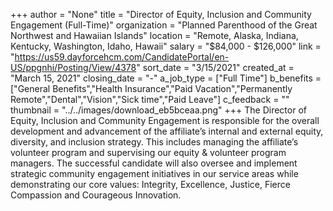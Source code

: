 +++
author = "None"
title = "Director of Equity, Inclusion and Community Engagement (Full-Time)"
organization = "Planned Parenthood of the Great Northwest and Hawaiian Islands"
location = "Remote, Alaska, Indiana, Kentucky, Washington, Idaho, Hawaii"
salary = "$84,000  - $126,000"
link = "https://us59.dayforcehcm.com/CandidatePortal/en-US/ppgnhi/Posting/View/4378"
sort_date = "3/15/2021"
created_at = "March 15, 2021"
closing_date = "-"
a_job_type = ["Full Time"]
b_benefits = ["General Benefits","Health Insurance","Paid Vacation","Permanently Remote","Dental","Vision","Sick time","Paid Leave"]
c_feedback = ""
thumbnail = "../../images/download_eb5bceaa.png"
+++
The Director of Equity, Inclusion and Community Engagement is responsible for the overall development and advancement of the affiliate’s internal and external equity, diversity, and inclusion strategy. This includes managing the affiliate’s volunteer program and supervising our equity & volunteer program managers. The successful candidate will also oversee and implement strategic community engagement initiatives in our service areas while demonstrating our core values: Integrity, Excellence, Justice, Fierce Compassion and Courageous Innovation.